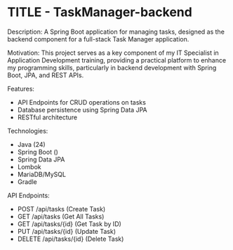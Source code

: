 # TITLE - TaskManager-backend

Description:
  A Spring Boot application for managing tasks, designed as the backend component for a full-stack Task Manager application.

Motivation:
  This project serves as a key component of my IT Specialist in Application Development training, providing a practical platform to enhance my programming skills, particularly in backend development with Spring Boot, JPA, and REST APIs.

Features:
  - API Endpoints for CRUD operations on tasks
  - Database persistence using Spring Data JPA
  - RESTful architecture

Technologies:
  - Java (24)
  - Spring Boot ()
  - Spring Data JPA
  - Lombok
  - MariaDB/MySQL
  - Gradle

API Endpoints:
  - POST /api/tasks (Create Task)
  - GET /api/tasks (Get All Tasks)
  - GET /api/tasks/{id} (Get Task by ID)
  - PUT /api/tasks/{id} (Update Task)
  - DELETE /api/tasks/{id} (Delete Task)
